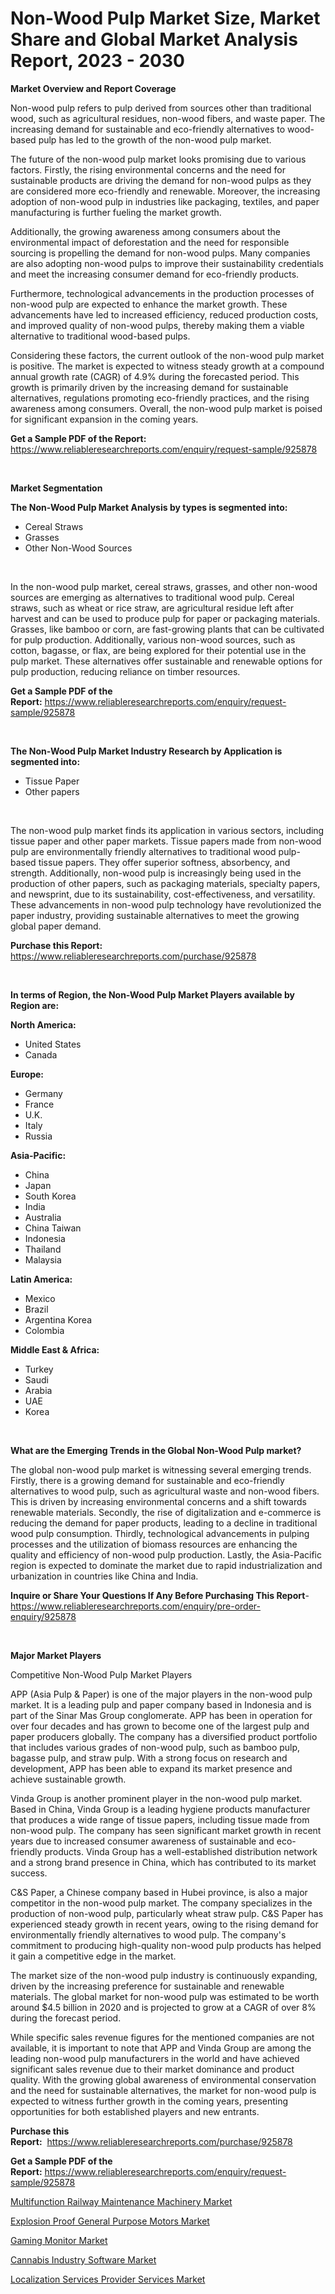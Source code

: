 <p><h1>Non-Wood Pulp Market Size, Market Share and Global Market Analysis Report, 2023 - 2030</h1></p><p><strong>Market Overview and Report Coverage</strong></p>
<p><p>Non-wood pulp refers to pulp derived from sources other than traditional wood, such as agricultural residues, non-wood fibers, and waste paper. The increasing demand for sustainable and eco-friendly alternatives to wood-based pulp has led to the growth of the non-wood pulp market.</p><p>The future of the non-wood pulp market looks promising due to various factors. Firstly, the rising environmental concerns and the need for sustainable products are driving the demand for non-wood pulps as they are considered more eco-friendly and renewable. Moreover, the increasing adoption of non-wood pulp in industries like packaging, textiles, and paper manufacturing is further fueling the market growth.</p><p>Additionally, the growing awareness among consumers about the environmental impact of deforestation and the need for responsible sourcing is propelling the demand for non-wood pulps. Many companies are also adopting non-wood pulps to improve their sustainability credentials and meet the increasing consumer demand for eco-friendly products.</p><p>Furthermore, technological advancements in the production processes of non-wood pulp are expected to enhance the market growth. These advancements have led to increased efficiency, reduced production costs, and improved quality of non-wood pulps, thereby making them a viable alternative to traditional wood-based pulps.</p><p>Considering these factors, the current outlook of the non-wood pulp market is positive. The market is expected to witness steady growth at a compound annual growth rate (CAGR) of 4.9% during the forecasted period. This growth is primarily driven by the increasing demand for sustainable alternatives, regulations promoting eco-friendly practices, and the rising awareness among consumers. Overall, the non-wood pulp market is poised for significant expansion in the coming years.</p></p>
<p><strong>Get a Sample PDF of the Report:</strong> <a href="https://www.reliableresearchreports.com/enquiry/request-sample/925878">https://www.reliableresearchreports.com/enquiry/request-sample/925878</a></p>
<p>&nbsp;</p>
<p><strong>Market Segmentation</strong></p>
<p><strong>The Non-Wood Pulp Market Analysis by types is segmented into:</strong></p>
<p><ul><li>Cereal Straws</li><li>Grasses</li><li>Other Non-Wood Sources</li></ul></p>
<p>&nbsp;</p>
<p><p>In the non-wood pulp market, cereal straws, grasses, and other non-wood sources are emerging as alternatives to traditional wood pulp. Cereal straws, such as wheat or rice straw, are agricultural residue left after harvest and can be used to produce pulp for paper or packaging materials. Grasses, like bamboo or corn, are fast-growing plants that can be cultivated for pulp production. Additionally, various non-wood sources, such as cotton, bagasse, or flax, are being explored for their potential use in the pulp market. These alternatives offer sustainable and renewable options for pulp production, reducing reliance on timber resources.</p></p>
<p><strong>Get a Sample PDF of the Report:</strong>&nbsp;<a href="https://www.reliableresearchreports.com/enquiry/request-sample/925878">https://www.reliableresearchreports.com/enquiry/request-sample/925878</a></p>
<p>&nbsp;</p>
<p><strong>The Non-Wood Pulp Market Industry Research by Application is segmented into:</strong></p>
<p><ul><li>Tissue Paper</li><li>Other papers</li></ul></p>
<p>&nbsp;</p>
<p><p>The non-wood pulp market finds its application in various sectors, including tissue paper and other paper markets. Tissue papers made from non-wood pulp are environmentally friendly alternatives to traditional wood pulp-based tissue papers. They offer superior softness, absorbency, and strength. Additionally, non-wood pulp is increasingly being used in the production of other papers, such as packaging materials, specialty papers, and newsprint, due to its sustainability, cost-effectiveness, and versatility. These advancements in non-wood pulp technology have revolutionized the paper industry, providing sustainable alternatives to meet the growing global paper demand.</p></p>
<p><strong>Purchase this Report:</strong>&nbsp; <a href="https://www.reliableresearchreports.com/purchase/925878">https://www.reliableresearchreports.com/purchase/925878</a></p>
<p>&nbsp;</p>
<p><strong>In terms of Region, the Non-Wood Pulp Market Players available by Region are:</strong></p>
<p>
    <p> <strong> North America: </strong>
        <ul>
            <li>United States</li>
            <li>Canada</li>
        </ul>
        </p> 
    <p> <strong> Europe: </strong>
        <ul>
            <li>Germany</li>
            <li>France</li>
            <li>U.K.</li>
            <li>Italy</li>
            <li>Russia</li>
        </ul>
        </p> 
    <p> <strong> Asia-Pacific: </strong>
        <ul>
            <li>China</li>
            <li>Japan</li>
            <li>South Korea</li>
            <li>India</li>
            <li>Australia</li>
            <li>China Taiwan</li>
            <li>Indonesia</li>
            <li>Thailand</li>
            <li>Malaysia</li>
        </ul>
        </p> 
    <p> <strong> Latin America: </strong>
        <ul>
            <li>Mexico</li>
            <li>Brazil</li>
            <li>Argentina Korea</li>
            <li>Colombia</li>
        </ul>
        </p> 
    <p> <strong> Middle East & Africa: </strong>
        <ul>
            <li>Turkey</li>
            <li>Saudi</li>
            <li>Arabia</li>
            <li>UAE</li>
            <li>Korea</li>
        </ul>
    </p>
    </p>
<p>&nbsp;</p>
<p><strong>What are the Emerging Trends in the Global Non-Wood Pulp market?</strong></p>
<p><p>The global non-wood pulp market is witnessing several emerging trends. Firstly, there is a growing demand for sustainable and eco-friendly alternatives to wood pulp, such as agricultural waste and non-wood fibers. This is driven by increasing environmental concerns and a shift towards renewable materials. Secondly, the rise of digitalization and e-commerce is reducing the demand for paper products, leading to a decline in traditional wood pulp consumption. Thirdly, technological advancements in pulping processes and the utilization of biomass resources are enhancing the quality and efficiency of non-wood pulp production. Lastly, the Asia-Pacific region is expected to dominate the market due to rapid industrialization and urbanization in countries like China and India.</p></p>
<p><strong>Inquire or Share Your Questions If Any Before Purchasing This Report</strong>- <a href="https://www.reliableresearchreports.com/enquiry/pre-order-enquiry/925878">https://www.reliableresearchreports.com/enquiry/pre-order-enquiry/925878</a></p>
<p>&nbsp;</p>
<p><strong>Major Market Players</strong></p>
<p><p>Competitive Non-Wood Pulp Market Players</p><p>APP (Asia Pulp & Paper) is one of the major players in the non-wood pulp market. It is a leading pulp and paper company based in Indonesia and is part of the Sinar Mas Group conglomerate. APP has been in operation for over four decades and has grown to become one of the largest pulp and paper producers globally. The company has a diversified product portfolio that includes various grades of non-wood pulp, such as bamboo pulp, bagasse pulp, and straw pulp. With a strong focus on research and development, APP has been able to expand its market presence and achieve sustainable growth.</p><p>Vinda Group is another prominent player in the non-wood pulp market. Based in China, Vinda Group is a leading hygiene products manufacturer that produces a wide range of tissue papers, including tissue made from non-wood pulp. The company has seen significant market growth in recent years due to increased consumer awareness of sustainable and eco-friendly products. Vinda Group has a well-established distribution network and a strong brand presence in China, which has contributed to its market success.</p><p>C&S Paper, a Chinese company based in Hubei province, is also a major competitor in the non-wood pulp market. The company specializes in the production of non-wood pulp, particularly wheat straw pulp. C&S Paper has experienced steady growth in recent years, owing to the rising demand for environmentally friendly alternatives to wood pulp. The company's commitment to producing high-quality non-wood pulp products has helped it gain a competitive edge in the market.</p><p>The market size of the non-wood pulp industry is continuously expanding, driven by the increasing preference for sustainable and renewable materials. The global market for non-wood pulp was estimated to be worth around $4.5 billion in 2020 and is projected to grow at a CAGR of over 8% during the forecast period.</p><p>While specific sales revenue figures for the mentioned companies are not available, it is important to note that APP and Vinda Group are among the leading non-wood pulp manufacturers in the world and have achieved significant sales revenue due to their market dominance and product quality. With the growing global awareness of environmental conservation and the need for sustainable alternatives, the market for non-wood pulp is expected to witness further growth in the coming years, presenting opportunities for both established players and new entrants.</p></p>
<p><strong>Purchase this Report:</strong>&nbsp;&nbsp;<a href="https://www.reliableresearchreports.com/purchase/925878">https://www.reliableresearchreports.com/purchase/925878</a></p>
<p></p>
<p><strong>Get a Sample PDF of the Report:</strong>&nbsp;<a href="https://www.reliableresearchreports.com/enquiry/request-sample/925878">https://www.reliableresearchreports.com/enquiry/request-sample/925878</a></p>
<p><p><a href="https://www.linkedin.com/pulse/decoding-multifunction-railway-maintenance-machinery-market-viobe/">Multifunction Railway Maintenance Machinery Market</a></p><p><a href="https://www.linkedin.com/pulse/explosion-proof-general-purpose-motors-market-research-report-yafoe/">Explosion Proof General Purpose Motors Market</a></p><p><a href="https://medium.com/@verlielesch1927/gaming-monitor-market-size-growth-forecast-2023-2030-82cae6af8f0a">Gaming Monitor Market</a></p><p><a href="https://github.com/provorikovar/Market-Research-Report-List-1/blob/main/cannabis-industry-software-market.md">Cannabis Industry Software Market</a></p><p><a href="https://github.com/aliciawhite5576/Market-Research-Report-List-1/blob/main/localization-services-provider-services-market.md">Localization Services Provider Services Market</a></p></p>